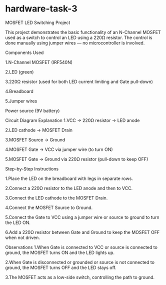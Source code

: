 # hardware-task-3

MOSFET LED Switching Project

This project demonstrates the basic functionality of an N-Channel MOSFET used as a switch to control an LED using a 220Ω resistor. The control is done manually using jumper wires — no microcontroller is involved.

Components Used

1.N-Channel MOSFET (IRF540N)

2.LED (green)

3.220Ω resistor (used for both LED current limiting and Gate pull-down)

4.Breadboard

5.Jumper wires

Power source (9V battery)

Circuit Diagram Explanation
1.VCC → 220Ω resistor → LED anode

2.LED cathode → MOSFET Drain

3.MOSFET Source → Ground

4.MOSFET Gate → VCC via jumper wire (to turn ON)

5.MOSFET Gate → Ground via 220Ω resistor (pull-down to keep OFF)

Step-by-Step Instructions

1.Place the LED on the breadboard with legs in separate rows.

2.Connect a 220Ω resistor to the LED anode and then to VCC.

3.Connect the LED cathode to the MOSFET Drain.

4.Connect the MOSFET Source to Ground.

5.Connect the Gate to VCC using a jumper wire or source to ground to turn the LED ON.

6.Add a 220Ω resistor between Gate and Ground to keep the MOSFET OFF when not driven.


Observations
1.When Gate is connected to VCC or source is connected to ground, the MOSFET turns ON and the LED lights up.

2.When Gate is disconnected or grounded or source is not connected to ground, the MOSFET turns OFF and the LED stays off.

3.The MOSFET acts as a low-side switch, controlling the path to ground.

